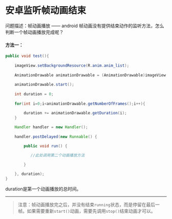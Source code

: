 # 安卓监听帧动画结束

问题描述：帧动画播放 —— android 帧动画没有提供结束动作的监听方法，怎么判断一个帧动画播放完成呢？

#### 方法一：

```java
public void test(){ 
    
    imageView.setBackgroundResource(R.anim.anim_list); 
    
    AnimationDrawable animationDrawable = (AnimationDrawable)imageView.getBackground(); 
    
    animationDrawable.start(); 
    
    int duration = 0; 
    
    for(int i=0;i<animationDrawable.getNumberOfFrames();i++){ 

        duration += animationDrawable.getDuration(i); 
    } 
    
    Handler handler = new Handler(); 
    
    handler.postDelayed(new Runnable() { 

        public void run() { 

           //此处调用第二个动画播放方法   

        } 

    }, duration);
} 

```
duration是第一个动画播放的总时间。

----
> 注意：帧动画播放完之后，并没有结束`running`状态，而是停留在最后一帧。如果需要重新`start()`动画，需要先调用`stop()`结束动画才可以。